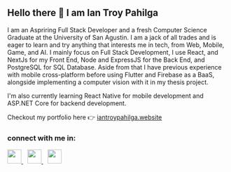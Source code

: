 ## Hello there 👋 I am Ian Troy Pahilga

I am an Aspriring Full Stack Developer and a fresh Computer Science Graduate at the University of San Agustin.
I am a jack of all trades and is eager to learn and try anything that interests me in tech, from Web, Mobile, Game, and AI. I mainly focus on Full Stack Development, I use React, and NextJs for my Front End, Node and ExpressJS for the Back End, and PostgreSQL for SQL Database. Aside from that I have previous experience with mobile cross-platform before using Flutter and Firebase as a BaaS, alongside implementing a computer vision with it in my thesis project.

I'm also currently learning React Native for mobile development and ASP.NET Core for backend development.

Checkout my portfolio here 👉 [iantroypahilga.website](https://www.iantroypahilga.website/) 

### connect with me in: 

<p align="left">
<a href='https://www.linkedin.com/in/ian-troy-pahilga' target='_blank' style="padding-right:10px;">
  <img src="https://cdn.jsdelivr.net/gh/devicons/devicon@latest/icons/linkedin/linkedin-original.svg" width="32" height="32"/>
</a>
    
<a href='https://github.com/yyyort' target='_blank' style="padding-right:10px;">
  <img src="https://cdn.jsdelivr.net/gh/devicons/devicon@latest/icons/github/github-original.svg" width="32" height="32"/>
</a>

<a href='https://www.facebook.com/iantroypahilga11/' target='_blank' style="padding-right:10px;">
  <img src="https://cdn.jsdelivr.net/gh/devicons/devicon@latest/icons/facebook/facebook-original.svg" width="32" height="32"/>
</a>

</p>





<!--
**yyyort/yyyort** is a ✨ _special_ ✨ repository because its `README.md` (this file) appears on your GitHub profile.

Here are some ideas to get you started:

- 🔭 I’m currently working on ...
- 🌱 I’m currently learning ...
- 👯 I’m looking to collaborate on ...
- 🤔 I’m looking for help with ...
- 💬 Ask me about ...
- 📫 How to reach me: ...
- 😄 Pronouns: ...
- ⚡ Fun fact: ...
-->
